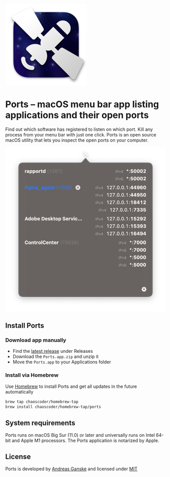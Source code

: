![](Material/Icon-256.png)
# Ports – macOS menu bar app listing applications and their open ports

Find out which software has registered to listen on which port. Kill any process from your menu bar with just one click. Ports is an open source macOS utility that lets you inspect the open ports on your computer.

![](Material/Screenshot.png)

## Install Ports

### Download app manually

- Find the [latest release](https://github.com/ChaosCoder/Ports/releases/latest) under Releases
- Download the `Ports.app.zip` and unzip it
- Move the `Ports.app` to your Applications folder

### Install via Homebrew

Use [Homebrew](https://brew.sh) to install Ports and get all updates in the future automatically

```bash
brew tap chaoscoder/homebrew-tap
brew install chaoscoder/homebrew-tap/ports
```

## System requirements

Ports runs on macOS Big Sur (11.0) or later and universally runs on Intel 64-bit and Apple M1 processors. The Ports application is notarized by Apple. 

## License

Ports is developed by [Andreas Ganske](https://chaosspace.de) and licensed under [MIT](LICENSE.md)